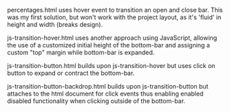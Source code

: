 percentages.html uses hover event to transition an open and close bar. This was my first solution, but won't work with the project layout, as it's 'fluid' in height and width (breaks design).

js-transition-hover.html uses another approach using JavaScript, allowing the use of a customized initial height of the bottom-bar and assigning a custom "top" margin while bottom-bar is expanded.

js-transition-button.html builds upon js-transition-hover but uses click on button to expand or contract the bottom-bar.

js-transition-button-backdrop.html builds upon js-transition-button but attaches to the html document for click events thus enabling enabled disabled functionality when clicking outside of the bottom-bar.

